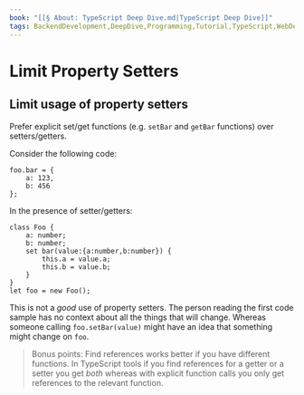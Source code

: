 ```yaml
---
book: "[[§ About꞉ TypeScript Deep Dive.md|TypeScript Deep Dive]]"
tags: BackendDevelopment,DeepDive,Programming,Tutorial,TypeScript,WebDevelopment
---
```


# Limit Property Setters

## Limit usage of property setters

Prefer explicit set/get functions (e.g. `setBar` and `getBar` functions) over setters/getters.

Consider the following code:

```
foo.bar = {
    a: 123,
    b: 456
};
```

In the presence of setter/getters:

```
class Foo {
    a: number;
    b: number;
    set bar(value:{a:number,b:number}) {
        this.a = value.a;
        this.b = value.b;
    }
}
let foo = new Foo();
```

This is not a _good_ use of property setters. The person reading the first code sample has no context about all the things that will change. Whereas someone calling `foo.setBar(value)` might have an idea that something might change on `foo`.

> Bonus points: Find references works better if you have different functions. In TypeScript tools if you find references for a getter or a setter you get _both_ whereas with explicit function calls you only get references to the relevant function.